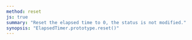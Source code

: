 ```yaml
---
method: reset
js: true
summary: "Reset the elapsed time to 0, the status is not modified."
synopsis: "ElapsedTimer.prototype.reset()"
---
```

